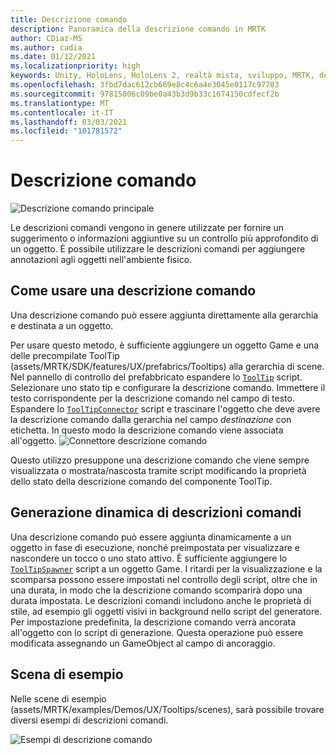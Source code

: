 ```yaml
---
title: Descrizione comando
description: Panoramica della descrizione comando in MRTK
author: CDiaz-MS
ms.author: cadia
ms.date: 01/12/2021
ms.localizationpriority: high
keywords: Unity, HoloLens, HoloLens 2, realtà mista, sviluppo, MRTK, descrizione comando,
ms.openlocfilehash: 3fbd7dac612cb669e8c4c6a4e3045e0117c97703
ms.sourcegitcommit: 97815006c09be0a43b3d9b33c1674150cdfecf2b
ms.translationtype: MT
ms.contentlocale: it-IT
ms.lasthandoff: 03/03/2021
ms.locfileid: "101781572"
---
```

# <a name="tooltip"></a>Descrizione comando

![Descrizione comando principale](../images/tooltip/MRTK_Tooltip_Main.png)

Le descrizioni comandi vengono in genere utilizzate per fornire un suggerimento o informazioni aggiuntive su un controllo più approfondito di un oggetto. È possibile utilizzare le descrizioni comandi per aggiungere annotazioni agli oggetti nell'ambiente fisico.

## <a name="how-to-use-a-tooltip"></a>Come usare una descrizione comando

Una descrizione comando può essere aggiunta direttamente alla gerarchia e destinata a un oggetto.

Per usare questo metodo, è sufficiente aggiungere un oggetto Game e una delle precompilate ToolTip (assets/MRTK/SDK/features/UX/prefabrics/Tooltips) alla gerarchia di scene. Nel pannello di controllo del prefabbricato espandere lo [`ToolTip`](xref:Microsoft.MixedReality.Toolkit.UI.ToolTip) script. Selezionare uno stato tip e configurare la descrizione comando.  Immettere il testo corrispondente per la descrizione comando nel campo di testo. Espandere lo [`ToolTipConnector`](xref:Microsoft.MixedReality.Toolkit.UI.ToolTipConnector) script e trascinare l'oggetto che deve avere la descrizione comando dalla gerarchia nel campo *destinazione* con etichetta. In questo modo la descrizione comando viene associata all'oggetto.
![Connettore descrizione comando](../images/tooltip/MRTK_Tooltip_Connector.png)

Questo utilizzo presuppone una descrizione comando che viene sempre visualizzata o mostrata/nascosta tramite script modificando la proprietà dello stato della descrizione comando del componente ToolTip.

## <a name="dynamically-spawning-tooltips"></a>Generazione dinamica di descrizioni comandi

Una descrizione comando può essere aggiunta dinamicamente a un oggetto in fase di esecuzione, nonché preimpostata per visualizzare e nascondere un tocco o uno stato attivo. È sufficiente aggiungere lo [`ToolTipSpawner`](xref:Microsoft.MixedReality.Toolkit.UI.ToolTipSpawner) script a un oggetto Game. I ritardi per la visualizzazione e la scomparsa possono essere impostati nel controllo degli script, oltre che in una durata, in modo che la descrizione comando scomparirà dopo una durata impostata. Le descrizioni comandi includono anche le proprietà di stile, ad esempio gli oggetti visivi in background nello script del generatore. Per impostazione predefinita, la descrizione comando verrà ancorata all'oggetto con lo script di generazione. Questa operazione può essere modificata assegnando un GameObject al campo di ancoraggio.

## <a name="example-scene"></a>Scena di esempio

Nelle scene di esempio (assets/MRTK/examples/Demos/UX/Tooltips/scenes), sarà possibile trovare diversi esempi di descrizioni comandi.

![Esempi di descrizione comando](../images/tooltip/MRTK_Tooltip_Examples.png)
